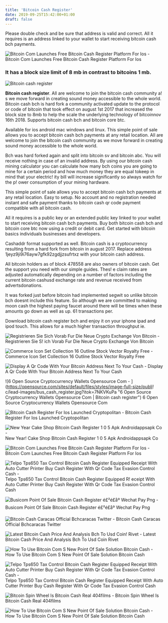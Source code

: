 ```yaml
---
title: 'Bitcoin Cash Register'
date: 2019-09-25T15:42:00+01:00
draft: false
---
```


Please double check and be sure that address is valid and correct. All it requires is an address linked to your wallet to start receiving bitcoin cash bch payments.

![Bitcoin Com Launches Free Bitcoin Cash Register Platform For Ios - ](https://news.bitcoin.com/wp-content/uploads/2019/05/stilliam.jpg "Bitcoin Com Launches Free Bitcoin Cash Register Platform For Ios | Bitcoin cash register") Bitcoin Com Launches Free Bitcoin Cash Register Platform For Ios

### It has a block size limit of 8 mb in contrast to bitcoins 1 mb.

![Bitcoin cash register](https://cdn.shortpixel.ai/spai/w_616+q_lossy+ret_img+to_webp/https://www.cryptopolitan.com/wp-content/uploads/2019/05/Bitcoin-Cash-Register-for-iOS-launched-740x492.jpg "Bitcoin cash register")

**Bitcoin cash register**. All are welcome to join the bitcoin cash community a! s we move forward in creating sound money accessible to the whole world. Bitcoin cash bch is hard fork a community activated update to the protocol or code of bitcoin that took effect on august 1st 2017 that increased the block size to 8mb to help the scale the underlying technology of bitcoinnov 16th 2018. Supports bitcoin cash bch and bitcoin core btc.

Available for ios android mac windows and linux. This simple point of sale allows you to accept bitcoin cash bch payments at any retail location. All are welcome to join the bitcoin cash community as we move forward in creating sound money accessible to the whole world.

Bch was hard forked again and split into bitcoin sv and bitcoin abc. You will receive nothing in case of an invalid address. By using our bitcoin cash mining calculator you can calculate how many bch coins you are going to mine for a certain period and how much money they are equal tokeep in mind that your electric! ity bill will increase significantly so always watch for the p! ower consumption of your mining hardware.

This simple point of sale allows you to accept bitcoin cash bch payments at any retail location. Easy to setup. No account and no registration needed instant and safe payment thanks to bitcoin cash qr code payment compatible with all bitcoin cash.

All it requires is a public key or an extended public key linked to your wallet to start receiving bitcoin cash bch payments. Buy both bitcoin cash bch and bitcoin core btc now using a credit or debit card. Get started with bitcoin basics individuals businesses and developers.

Cashaddr format supported as well. Bitcoin cash is a cryptocurrency resulting from a hard fork from bitcoin in august 2017. Replace address 1jeyz9ji9i76ayw7gfk92zgdjjzsufrtxz with your bitcoin cash address.

All bitcoin holders as of block 478558 are also owners of bitcoin cash. Get the support you need with our simple guides. Thes! e claim rates are adjusted automatically depending on a number of factors including the current bitcoin cashusd exchange rate and revenue received from advertsdonations.

It was forked just before bitcoin had implemented segwit so unlike bitcoin bch doesnt include this feature. So although we are committed to making moon cash the highest paying faucet around there will be times when these amounts go down as well as up. 61 transactions per.

Download bitcoin cash register bch and enjoy it on your iphone ipad and ipod touch. This allows for a much higher transaction throughput ie.

![Registrieren Sie Sich Vorab Fur Die Neue Crypto Exchange Von Bitcoin - ](https://coinnewstelegraph.com/wp-content/uploads/2019/08/1564650534_196_pre-register-for-bitcoin-coms-new-crypto-exchange-to-win-bitcoin-cash-prizes.jpg "Registrieren Sie Sich Vorab Fur Die Neue Cryp!   to Exchange Von Bitcoin | Bitcoin cash register") Registrieren Sie S! ich Vorab Fur Die Neue Crypto Exchange Von Bitcoin

![Commerce Icon Set Collection 16 Outline Stock Vector Royalty Free - ](https://image.shutterstock.com/z/stock-vector-commerce-icon-set-collection-of-outline-commerce-icons-with-bitcoin-cash-register-coins-card-1215169099.jpg "Commerce Icon Set Collection 16 Outline Stock Vector Royalty Free | Bitcoin cash register") Commerce Icon Set Collection 16 Outline Stock Vector Royalty Free

![Display A Qr Code With Your Bitcoin Address Next To Your Cash - ](https://i.pinimg.com/originals/01/df/f5/01dff5864bd66e6b8ffb1d9cbc2ed63b.png "Display A Qr Code With Your Bitcoin Address Next To Your Cash | Bitcoin cash register") Display A Qr Code With Your Bitcoin Address Next To Your Cash

![6 Open Source Cryptocurrency Wallets Opensource Com - ](https://opensource.com/sites/default/files/styles/image-full-size/publi!   c/lead-images/bus_cash_register.jpg?itok=7NKVKuPa "6 Open Source Cryptocurrency Wallets Opensource Com | Bitcoin cash register") 6 Open Source Cryptocurrency Wallets Opensource Com

![Bitcoin Cash Register For Ios Launched Cryptopolitan - ](https://cdn.shortpixel.ai/spai/w_616+q_lossy+ret_img+to_webp/https://www.cryptopolitan.com/wp-content/uploads/2019/05/Bitcoin-Cash-Register-for-iOS-launched-740x492.jpg "Bitcoin Cash Register For Ios Launched Cryptopolitan | Bitcoin cash register") Bitcoin Cash Register For Ios Launched Cryptopolitan

![New Year Cake Shop Bitcoin Cash Register 1 0 5 Apk Androidappsapk Co - ](https://img9.androidappsapk.co/poster/7/3/a/com.appricot2d.cake.bakery.shop.cashier.game_4.png "New Year Cake Shop Bitcoin Cash Reg!   ister 1 0 5 Apk Androidappsapk Co | Bitcoin cash register") New Year! Cake Shop Bitcoin Cash Register 1 0 5 Apk Androidappsapk Co

![Bitcoin Com Launches Free Bitcoin Cash Register Platform For Ios - ](https://news.bitcoin.com/wp-content/uploads/2019/05/iosmerchantbchr.jpg "Bitcoin Com Launches Free Bitcoin Cash Register Platform For Ios | Bitcoin cash register") Bitcoin Com Launches Free Bitcoin Cash Register Platform For Ios

![Telpo Tps650 Tax Control Bitcoin Cash Register Equipped Receipt With Auto Cutter Printer Buy Cash Register With Qr Code Tax Evasion Control Cash - ](https://sc01.alicdn.com/kf/HTB1UVwKaOzxK1RkSnaVq6xn9VXaC/1911919/HTB1UVwKaOzxK1RkSnaVq6xn9VXaC.jpg "Telpo Tps650 Tax Control Bitcoin Cash Register Equipped Receipt With Auto Cutter Printer Buy Cash Register With Qr Code Tax Evasion Control Cash | Bitcoin cash register") Telpo Tps650 Tax Control Bitcoin Cash Register Equipped R! eceipt With Auto Cutter Printer Buy Cash Register With Qr Code Tax Evasion Control Cash

![Busicom Point Of Sale Bitcoin Cash Register é£²é£åº Wechat Pay Png - ](https://banner2.kisspng.com/20180615/gwb/kisspng-busicom-point-of-sale-bitcoin-cash-register-wechat-pay-5b24556a92e3d5.9717914415291078186017.jpg "Busicom Point Of Sale Bitcoin Cash Register é£²é£åº Wechat Pay Png | Bitcoin cash register") Busicom Point Of Sale Bitcoin Cash Register é£²é£åº Wechat Pay Png

![Bitcoin Cash Caracas Official Bchcaracas Twitter - ](https://pbs.twimg.com/media/D9q3AXUXUAETf24.jpg "Bitcoin Cash Caracas Official Bchcaracas Twitter | Bitcoin cash register") Bitcoin Cash Caracas Official Bchcaracas Twitter

![Latest Bitcoin Cash Price And Analysis Bch To Usd Coin!    Rivet - ](https://d1mjtvp3d1g20r.cloudfront.net/2019/04/23150120/bitcoin-cash2-e1556028095427.jpg "Latest Bitcoin Cash Price And Analysis Bch To Usd Coin Rivet | Bitcoin cash register") Latest Bitcoin Cash Price And Analysis Bch To Usd Coin Rivet

![How To Use Bitcoin Com S New Point Of Sale Solution Bitcoin Cash - ](https://news.bitcoin.com/wp-content/uploads/2019/04/pin-1.jpg "How To Use Bitcoin Com S New Point Of Sale Solution Bitcoin Cash | Bitcoin cash register") How To Use Bitcoin Com S New Point Of Sale Solution Bitcoin Cash

![Telpo Tps650 Tax Control Bitcoin Cash Register Equipped Receipt With Auto Cutter Printer Buy Cash Register With Qr Code Tax Evasion Control Cash - ](https://sc01.alicdn.com/kf/HTB1lOUNaPzuK1RjSsppq6xz0XXai/1911919/HTB1lOUNaPzuK1RjSsppq6xz0XXai.jpg "Telpo Tps650 Tax Control Bitcoin Cash Register Equipped Receipt With Auto Cutter Printer Buy Cash Register With Qr Code Tax Evasion C!   ontrol Cash | Bitcoin cash register") Telpo Tps650 Tax Control Bitcoin Cash Register Equipped Receipt With Auto Cutter Printer Buy Cash Register With Qr Code Tax Evasion Control Cash

![Bitcoin Spin Wheel Is Bitcoin Cash Real 404films - ](https://cdn.investinblockchain.com/wp-content/uploads/2019/02/bitcoin_aliens_app3.png "Bitcoin Spin Wheel Is Bitcoin Cash Real 404films | Bitcoin cash register") Bitcoin Spin Wheel Is Bitcoin Cash Real 404films

![How To Use Bitcoin Com S New Point Of Sale Solution Bitcoin Cash - ](https://news.bitcoin.com/wp-content/uploads/2019/04/savas.jpg "How To Use Bitcoin Com S New Point Of Sale Solution Bitcoin Cash | Bitcoin cash register") How To Use Bitcoin Com S New Point Of Sale Solution Bitcoin Cash